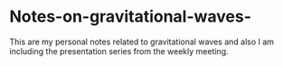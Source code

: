 # Notes-on-gravitational-waves-

This are my personal notes related to gravitational waves and also
I am including the presentation series from the weekly meeting.
